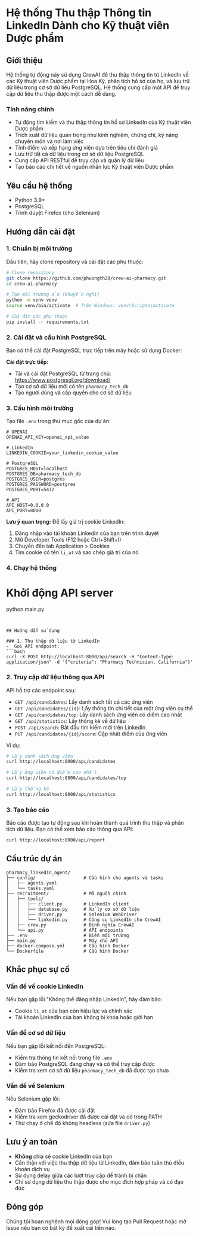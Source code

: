 # Hệ thống Thu thập Thông tin LinkedIn Dành cho Kỹ thuật viên Dược phẩm

## Giới thiệu

Hệ thống tự động này sử dụng CrewAI để thu thập thông tin từ LinkedIn về các Kỹ thuật viên Dược phẩm tại Hoa Kỳ, phân tích hồ sơ của họ, và lưu trữ dữ liệu trong cơ sở dữ liệu PostgreSQL. Hệ thống cung cấp một API để truy cập dữ liệu thu thập được một cách dễ dàng.

### Tính năng chính

- Tự động tìm kiếm và thu thập thông tin hồ sơ LinkedIn của Kỹ thuật viên Dược phẩm
- Trích xuất dữ liệu quan trọng như kinh nghiệm, chứng chỉ, kỹ năng chuyên môn và nơi làm việc
- Tính điểm và xếp hạng ứng viên dựa trên tiêu chí đánh giá
- Lưu trữ tất cả dữ liệu trong cơ sở dữ liệu PostgreSQL
- Cung cấp API RESTful để truy cập và quản lý dữ liệu
- Tạo báo cáo chi tiết về nguồn nhân lực Kỹ thuật viên Dược phẩm

## Yêu cầu hệ thống

- Python 3.9+
- PostgreSQL
- Trình duyệt Firefox (cho Selenium)


## Hướng dẫn cài đặt

### 1. Chuẩn bị môi trường

Đầu tiên, hãy clone repository và cài đặt các phụ thuộc:

```bash
# Clone repository
git clone https://github.com/phuongth20/crew-ai-pharmacy.git
cd crew-ai-pharmacy

# Tạo môi trường ảo (khuyến nghị)
python -m venv venv
source venv/bin/activate  # Trên Windows: venv\Scripts\activate

# Cài đặt các phụ thuộc
pip install -r requirements.txt
```

### 2. Cài đặt và cấu hình PostgreSQL

Bạn có thể cài đặt PostgreSQL trực tiếp trên máy hoặc sử dụng Docker:

**Cài đặt trực tiếp:**
- Tải và cài đặt PostgreSQL từ trang chủ: https://www.postgresql.org/download/
- Tạo cơ sở dữ liệu mới có tên `pharmacy_tech_db`
- Tạo người dùng và cấp quyền cho cơ sở dữ liệu



### 3. Cấu hình môi trường

Tạo file `.env` trong thư mục gốc của dự án:

```
# OPENAI
OPENAI_API_KEY=openai_api_value

# LinkedIn
LINKEDIN_COOKIE=your_linkedin_cookie_value

# PostgreSQL
POSTGRES_HOST=localhost
POSTGRES_DB=pharmacy_tech_db
POSTGRES_USER=postgres
POSTGRES_PASSWORD=postgres
POSTGRES_PORT=5432

# API
API_HOST=0.0.0.0
API_PORT=8000
```

**Lưu ý quan trọng:** Để lấy giá trị cookie LinkedIn:
1. Đăng nhập vào tài khoản LinkedIn của bạn trên trình duyệt
2. Mở Developer Tools (F12 hoặc Ctrl+Shift+I)
3. Chuyển đến tab Application > Cookies
4. Tìm cookie có tên `li_at` và sao chép giá trị của nó

### 4. Chạy hệ thống

# Khởi động API server
python main.py
```


## Hướng dẫn sử dụng

### 1. Thu thập dữ liệu từ LinkedIn
-  Gọi API endpoint:
```bash
curl -X POST http://localhost:8000/api/search -H "Content-Type: application/json" -d '{"criteria": "Pharmacy Technician, California"}'
```

### 2. Truy cập dữ liệu thông qua API

API hỗ trợ các endpoint sau:

- `GET /api/candidates`: Lấy danh sách tất cả các ứng viên
- `GET /api/candidates/{id}`: Lấy thông tin chi tiết của một ứng viên cụ thể
- `GET /api/candidates/top`: Lấy danh sách ứng viên có điểm cao nhất
- `GET /api/statistics`: Lấy thống kê về dữ liệu
- `POST /api/search`: Bắt đầu tìm kiếm mới trên LinkedIn
- `PUT /api/candidates/{id}/score`: Cập nhật điểm của ứng viên

Ví dụ:
```bash
# Lấy danh sách ứng viên
curl http://localhost:8000/api/candidates

# Lấy ứng viên có điểm cao nhất
curl http://localhost:8000/api/candidates/top

# Lấy thống kê
curl http://localhost:8000/api/statistics
```

### 3. Tạo báo cáo

Báo cáo được tạo tự động sau khi hoàn thành quá trình thu thập và phân tích dữ liệu. Bạn có thể xem báo cáo thông qua API:

```bash
curl http://localhost:8000/api/report
```

## Cấu trúc dự án

```
pharmacy_linkedin_agent/
├── config/                  # Cấu hình cho agents và tasks
│   ├── agents.yaml
│   └── tasks.yaml
├── recruitment/             # Mã nguồn chính
│   ├── tools/
│   │   ├── client.py        # LinkedIn client
│   │   ├── database.py      # Xử lý cơ sở dữ liệu
│   │   ├── driver.py        # Selenium WebDriver
│   │   └── linkedin.py      # Công cụ LinkedIn cho CrewAI
│   ├── crew.py              # Định nghĩa CrewAI
│   └── api.py               # API endpoints
├── .env                     # Biến môi trường
├── main.py                  # Máy chủ API
├── docker-compose.yml       # Cấu hình Docker
└── Dockerfile               # Cấu hình Docker
```

## Khắc phục sự cố

### Vấn đề về cookie LinkedIn

Nếu bạn gặp lỗi "Không thể đăng nhập LinkedIn", hãy đảm bảo:
- Cookie `li_at` của bạn còn hiệu lực và chính xác
- Tài khoản LinkedIn của bạn không bị khóa hoặc giới hạn

### Vấn đề cơ sở dữ liệu

Nếu bạn gặp lỗi kết nối đến PostgreSQL:
- Kiểm tra thông tin kết nối trong file `.env`
- Đảm bảo PostgreSQL đang chạy và có thể truy cập được
- Kiểm tra xem cơ sở dữ liệu `pharmacy_tech_db` đã được tạo chưa

### Vấn đề về Selenium

Nếu Selenium gặp lỗi:
- Đảm bảo Firefox đã được cài đặt
- Kiểm tra xem geckodriver đã được cài đặt và có trong PATH
- Thử chạy ở chế độ không headless (sửa file `driver.py`)

## Lưu ý an toàn

- **Không** chia sẻ cookie LinkedIn của bạn
- Cẩn thận với việc thu thập dữ liệu từ LinkedIn, đảm bảo tuân thủ điều khoản dịch vụ
- Sử dụng delay giữa các lượt truy cập để tránh bị chặn
- Chỉ sử dụng dữ liệu thu thập được cho mục đích hợp pháp và có đạo đức

## Đóng góp

Chúng tôi hoan nghênh mọi đóng góp! Vui lòng tạo Pull Request hoặc mở Issue nếu bạn có bất kỳ đề xuất cải tiến nào.
